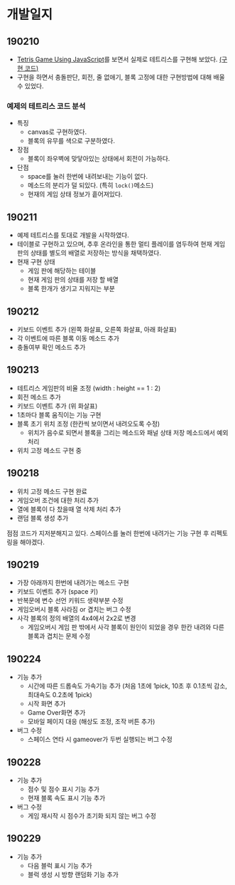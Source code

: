 # 개발일지

## 190210

- [Tetris Game Using JavaScript](https://youtu.be/HEsAr2Yt2do)를 보면서 실제로 테트리스를 구현해 보았다. [(구현 코드)](https://github.com/seungyeop-lee/tetris/tree/master/example-tetris)
- 구현을 하면서 충돌판단, 회전, 줄 없애기, 블록 고정에 대한 구현방법에 대해 배울 수 있었다.

### 예제의 테트리스 코드 분석

- 특징
  - canvas로 구현하였다.
  - 블록의 유무를 색으로 구분하였다.
- 장점
  - 블록이 좌우벽에 맞닿아있는 상태에서 회전이 가능하다.
- 단점
  - space를 눌러 한번에 내려보내는 기능이 없다.
  - 메소드의 분리가 덜 되있다. (특히 `lock()`메소드)
  - 현재의 게임 상태 정보가 흩어져있다.

## 190211

- 예제 테트리스를 토대로 개발을 시작하였다.
- 테이블로 구현하고 있으며, 추후 온라인을 통한 멀티 플레이를 염두하여 현재 게임 판의 상태를 별도의 배열로 저장하는 방식을 채택하였다.
- 현재 구현 상태
  - 게임 판에 해당하는 테이블
  - 현재 게임 판의 상태를 저장 할 배열
  - 블록 한개가 생기고 지워지는 부분

## 190212

- 키보드 이벤트 추가 (왼쪽 화살표, 오른쪽 화살표, 아래 화살표)
- 각 이벤트에 따른 블록 이동 메소드 추가
- 충돌여부 확인 메소드 추가

## 190213

- 테트리스 게임판의 비율 조정 (width : height == 1 : 2)
- 회전 메소드 추가
- 키보드 이벤트 추가 (위 화살표)
- 1초마다 블록 움직이는 기능 구현
- 블록 초기 위치 조정 (한칸씩 보이면서 내려오도록 수정)
  - 위치가 음수로 되면서 블록을 그리는 메소드와 패널 상태 저장 메소드에서 예외처리
- 위치 고정 메소드 구현 중

## 190218

- 위치 고정 메소드 구현 완료
- 게임오버 조건에 대한 처리 추가
- 열에 블록이 다 찼을때 열 삭제 처리 추가
- 랜덤 블록 생성 추가

점점 코드가 지저분해지고 있다. 스페이스를 눌러 한번에 내려가는 기능 구현 후 리펙토링을 해야겠다.

## 190219

- 가장 아래까지 한번에 내려가는 메소드 구현
- 키보드 이벤트 추가 (space 키)
- 반복문에 변수 선언 키워드 생략부분 수정
- 게임오버시 블록 사라짐 or 겹치는 버그 수정
- 사각 블록의 정의 배열의 4x4에서 2x2로 변경
  - 게임오버시 게임 판 밖에서 사각 블록이 원인이 되었을 경우 한칸 내려와 다른 블록과 겹치는 문제 수정

## 190224

- 기능 추가
  - 시간에 따른 드롭속도 가속기능 추가 (처음 1초에 1pick, 10초 후 0.1초씩 감소, 최대속도 0.2초에 1pick)
  - 시작 화면 추가
  - Game Over화면 추가
  - 모바일 페이지 대응 (해상도 조정, 조작 버튼 추가)
- 버그 수정
  - 스페이스 연타 시 gameover가 두번 실행되는 버그 수정

## 190228

- 기능 추가
  - 점수 및 점수 표시 기능 추가
  - 현재 블록 속도 표시 기능 추가
- 버그 수정
  - 게임 재시작 시 점수가 초기화 되지 않는 버그 수정

## 190229

- 기능 추가
  - 다음 블럭 표시 기능 추가
  - 블럭 생성 시 방향 랜덤화 기능 추가
